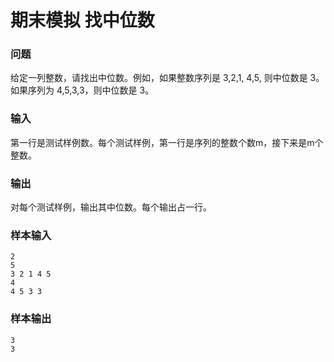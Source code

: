 # 期末模拟 找中位数

### 问题
给定一列整数，请找出中位数。例如，如果整数序列是 3,2,1, 4,5, 则中位数是 3。如果序列为 4,5,3,3，则中位数是 3。
### 输入
第一行是测试样例数。每个测试样例，第一行是序列的整数个数m，接下来是m个整数。
### 输出
对每个测试样例，输出其中位数。每个输出占一行。
### 样本输入
```
2
5
3 2 1 4 5
4
4 5 3 3 
```
### 样本输出
```
3
3
```
